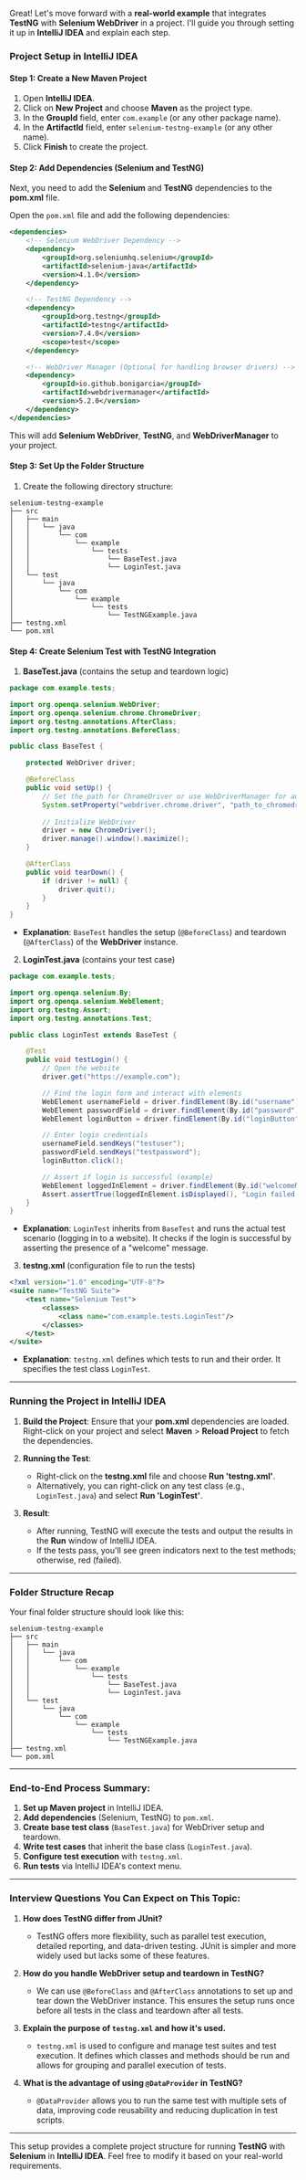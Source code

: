 Great! Let's move forward with a **real-world example** that integrates **TestNG** with **Selenium WebDriver** in a project. I'll guide you through setting it up in **IntelliJ IDEA** and explain each step.

### **Project Setup in IntelliJ IDEA**

#### **Step 1: Create a New Maven Project**
1. Open **IntelliJ IDEA**.
2. Click on **New Project** and choose **Maven** as the project type.
3. In the **GroupId** field, enter `com.example` (or any other package name).
4. In the **ArtifactId** field, enter `selenium-testng-example` (or any other name).
5. Click **Finish** to create the project.

#### **Step 2: Add Dependencies (Selenium and TestNG)**
Next, you need to add the **Selenium** and **TestNG** dependencies to the **pom.xml** file.

Open the `pom.xml` file and add the following dependencies:

```xml
<dependencies>
    <!-- Selenium WebDriver Dependency -->
    <dependency>
        <groupId>org.seleniumhq.selenium</groupId>
        <artifactId>selenium-java</artifactId>
        <version>4.1.0</version>
    </dependency>

    <!-- TestNG Dependency -->
    <dependency>
        <groupId>org.testng</groupId>
        <artifactId>testng</artifactId>
        <version>7.4.0</version>
        <scope>test</scope>
    </dependency>

    <!-- WebDriver Manager (Optional for handling browser drivers) -->
    <dependency>
        <groupId>io.github.bonigarcia</groupId>
        <artifactId>webdrivermanager</artifactId>
        <version>5.2.0</version>
    </dependency>
</dependencies>
```

This will add **Selenium WebDriver**, **TestNG**, and **WebDriverManager** to your project.

#### **Step 3: Set Up the Folder Structure**

1. Create the following directory structure:

```
selenium-testng-example
├── src
│   ├── main
│   │   └── java
│   │       └── com
│   │           └── example
│   │               └── tests
│   │                   └── BaseTest.java
│   │                   └── LoginTest.java
│   └── test
│       └── java
│           └── com
│               └── example
│                   └── tests
│                       └── TestNGExample.java
├── testng.xml
└── pom.xml
```

#### **Step 4: Create Selenium Test with TestNG Integration**

1. **BaseTest.java** (contains the setup and teardown logic)

```java
package com.example.tests;

import org.openqa.selenium.WebDriver;
import org.openqa.selenium.chrome.ChromeDriver;
import org.testng.annotations.AfterClass;
import org.testng.annotations.BeforeClass;

public class BaseTest {

    protected WebDriver driver;

    @BeforeClass
    public void setUp() {
        // Set the path for ChromeDriver or use WebDriverManager for automatic handling
        System.setProperty("webdriver.chrome.driver", "path_to_chromedriver");
        
        // Initialize WebDriver
        driver = new ChromeDriver();
        driver.manage().window().maximize();
    }

    @AfterClass
    public void tearDown() {
        if (driver != null) {
            driver.quit();
        }
    }
}
```

- **Explanation**: `BaseTest` handles the setup (`@BeforeClass`) and teardown (`@AfterClass`) of the **WebDriver** instance.

2. **LoginTest.java** (contains your test case)

```java
package com.example.tests;

import org.openqa.selenium.By;
import org.openqa.selenium.WebElement;
import org.testng.Assert;
import org.testng.annotations.Test;

public class LoginTest extends BaseTest {

    @Test
    public void testLogin() {
        // Open the website
        driver.get("https://example.com");

        // Find the login form and interact with elements
        WebElement usernameField = driver.findElement(By.id("username"));
        WebElement passwordField = driver.findElement(By.id("password"));
        WebElement loginButton = driver.findElement(By.id("loginButton"));

        // Enter login credentials
        usernameField.sendKeys("testuser");
        passwordField.sendKeys("testpassword");
        loginButton.click();

        // Assert if login is successful (example)
        WebElement loggedInElement = driver.findElement(By.id("welcomeMessage"));
        Assert.assertTrue(loggedInElement.isDisplayed(), "Login failed!");
    }
}
```

- **Explanation**: `LoginTest` inherits from `BaseTest` and runs the actual test scenario (logging in to a website). It checks if the login is successful by asserting the presence of a "welcome" message.

3. **testng.xml** (configuration file to run the tests)

```xml
<?xml version="1.0" encoding="UTF-8"?>
<suite name="TestNG Suite">
    <test name="Selenium Test">
        <classes>
            <class name="com.example.tests.LoginTest"/>
        </classes>
    </test>
</suite>
```

- **Explanation**: `testng.xml` defines which tests to run and their order. It specifies the test class `LoginTest`.

---

### **Running the Project in IntelliJ IDEA**

1. **Build the Project**: Ensure that your **pom.xml** dependencies are loaded. Right-click on your project and select **Maven** > **Reload Project** to fetch the dependencies.

2. **Running the Test**:
    - Right-click on the **testng.xml** file and choose **Run 'testng.xml'**.
    - Alternatively, you can right-click on any test class (e.g., `LoginTest.java`) and select **Run 'LoginTest'**.

3. **Result**:
    - After running, TestNG will execute the tests and output the results in the **Run** window of IntelliJ IDEA.
    - If the tests pass, you'll see green indicators next to the test methods; otherwise, red (failed).

---

### **Folder Structure Recap**

Your final folder structure should look like this:

```
selenium-testng-example
├── src
│   ├── main
│   │   └── java
│   │       └── com
│   │           └── example
│   │               └── tests
│   │                   └── BaseTest.java
│   │                   └── LoginTest.java
│   └── test
│       └── java
│           └── com
│               └── example
│                   └── tests
│                       └── TestNGExample.java
├── testng.xml
└── pom.xml
```

---

### **End-to-End Process Summary**:

1. **Set up Maven project** in IntelliJ IDEA.
2. **Add dependencies** (Selenium, TestNG) to `pom.xml`.
3. **Create base test class** (`BaseTest.java`) for WebDriver setup and teardown.
4. **Write test cases** that inherit the base class (`LoginTest.java`).
5. **Configure test execution** with `testng.xml`.
6. **Run tests** via IntelliJ IDEA's context menu.

---

### **Interview Questions You Can Expect on This Topic**:

1. **How does TestNG differ from JUnit?**
    - TestNG offers more flexibility, such as parallel test execution, detailed reporting, and data-driven testing. JUnit is simpler and more widely used but lacks some of these features.

2. **How do you handle WebDriver setup and teardown in TestNG?**
    - We can use `@BeforeClass` and `@AfterClass` annotations to set up and tear down the WebDriver instance. This ensures the setup runs once before all tests in the class and teardown after all tests.

3. **Explain the purpose of `testng.xml` and how it's used.**
    - `testng.xml` is used to configure and manage test suites and test execution. It defines which classes and methods should be run and allows for grouping and parallel execution of tests.

4. **What is the advantage of using `@DataProvider` in TestNG?**
    - `@DataProvider` allows you to run the same test with multiple sets of data, improving code reusability and reducing duplication in test scripts.

---

This setup provides a complete project structure for running **TestNG** with **Selenium** in **IntelliJ IDEA**. Feel free to modify it based on your real-world requirements.